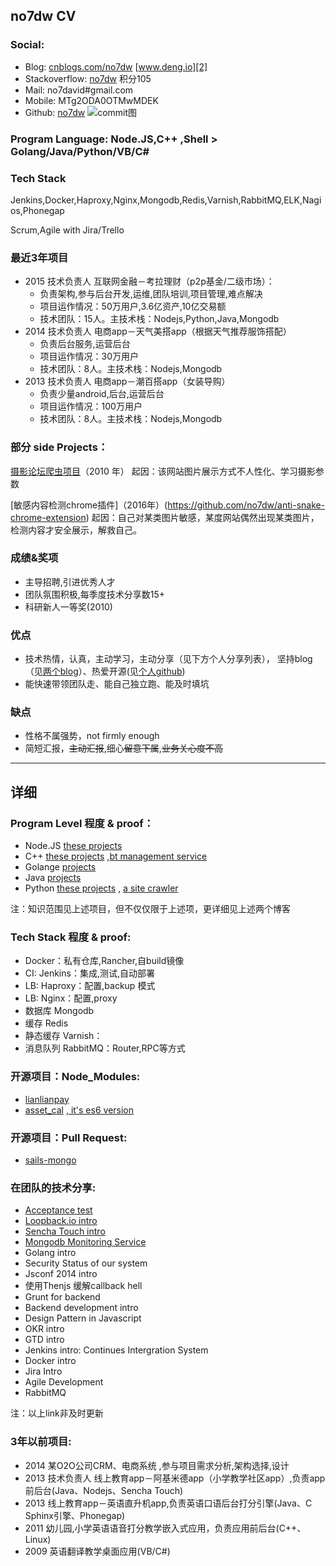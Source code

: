 ## no7dw CV

### Social:
 - Blog: [cnblogs.com/no7dw][1] [www.deng.io][2]
 - Stackoverflow: [no7dw][4] 积分105
 - Mail: no7david#gmail.com
 - Mobile: MTg2ODA0OTMwMDEK
 - Github: [no7dw][3]
  ![commit图](http://7xk67t.com1.z0.glb.clouddn.com/commit.png)


### Program Language: Node.JS,C++ ,Shell > Golang/Java/Python/VB/C#

### Tech Stack
 Jenkins,Docker,Haproxy,Nginx,Mongodb,Redis,Varnish,RabbitMQ,ELK,Nagios,Phonegap
 
 Scrum,Agile with Jira/Trello


### 最近3年项目
 - 2015 技术负责人 互联网金融－考拉理财（p2p基金/二级市场）：
    - 负责架构,参与后台开发,运维,团队培训,项目管理,难点解决
    - 项目运作情况：50万用户,3.6亿资产,10亿交易额
    - 技术团队：15人。主技术栈：Nodejs,Python,Java,Mongodb
 - 2014 技术负责人 电商app－天气美搭app（根据天气推荐服饰搭配）
   - 负责后台服务,运营后台
   - 项目运作情况：30万用户
   -  技术团队：8人。主技术栈：Nodejs,Mongodb
 - 2013 技术负责人 电商app－潮百搭app（女装导购）
    - 负责少量android,后台,运营后台 
    - 项目运作情况：100万用户
    - 技术团队：8人。主技术栈：Nodejs,Mongodb

### 部分 side Projects：
[摄影论坛爬虫项目](https://github.com/no7dw/bbs-images-crawler)（2010 年）
起因：该网站图片展示方式不人性化、学习摄影参数

[敏感内容检测chrome插件]（2016年）(https://github.com/no7dw/anti-snake-chrome-extension)
起因：自己对某类图片敏感，某度网站偶然出现某类图片，检测内容才安全展示，解救自己。

### 成绩&奖项
 - 主导招聘,引进优秀人才
 - 团队氛围积极,每季度技术分享数15+  
 - 科研新人一等奖(2010)

### 优点
  - 技术热情，认真，主动学习，主动分享（见下方个人分享列表）， 坚持blog（见[两个](www.deng.io)[blog](www.cnblogs.com/no7dw)）、热爱开源(见[个人github](github.com/no7dw))
  - 能快速带领团队走、能自己独立跑、能及时填坑

### 缺点
 - 性格不属强势，not firmly enough
 - 简短汇报，~~主动汇报~~,细心~~留意下属~~,~~业务关心度不高~~

--- 
## 详细

### Program Level 程度 & proof：
 - Node.JS [these projects][5]
 - C++  [these projects][6] ,[bt management service][7]
 - Golange [projects][8]
 - Java [projects](https://github.com/no7dw/javaCourse)
 - Python [these projects][9] , [a site crawler][10]

注：知识范围见上述项目，但不仅仅限于上述项，更详细见上述两个博客

### Tech Stack 程度 & proof:
 - Docker：私有仓库,Rancher,自build镜像
 - CI: Jenkins：集成,测试,自动部署
 - LB: Haproxy：配置,backup 模式
 - LB: Nginx：配置,proxy
 - 数据库 Mongodb
 - 缓存 Redis
 - 静态缓存 Varnish：
 - 消息队列 RabbitMQ：Router,RPC等方式

### 开源项目：Node_Modules:

 - [lianlianpay][11]
 - [asset_cal][12] ,[ it's es6 version](https://github.com/no7dw/asset_cal/tree/es6)

### 开源项目：Pull Request:

 - [sails-mongo][13]
 
### 在团队的技术分享: 
 - [Acceptance test][14]
 - [Loopback.io intro][15]
 - [Sencha Touch intro][16]
 - [Mongodb Monitoring Service][17]
 - Golang intro
 - Security Status of our system
 - Jsconf 2014 intro
 - 使用Thenjs 缓解callback hell
 - Grunt for backend
 - Backend development intro
 - Design Pattern in Javascript
 - OKR intro
 - GTD intro
 - Jenkins intro: Continues Intergration System
 - Docker intro
 - Jira Intro
 - Agile Development
 - RabbitMQ

注：以上link非及时更新


### 3年以前项目:
 - 2014 某O2O公司CRM、电商系统 ,参与项目需求分析,架构选择,设计
 - 2013 技术负责人 线上教育app－阿基米德app（小学教学社区app）,负责app前后台(Java、Nodejs、Sencha Touch)
 - 2013 线上教育app－英语直升机app,负责英语口语后台打分引擎(Java、C Sphinx引擎、Phonegap)
 - 2011 幼儿园,小学英语语音打分教学嵌入式应用，负责应用前后台(C++、Linux)
 - 2009 英语翻译教学桌面应用(VB/C#)



  [1]: http://www.cnblogs.com/no7dw
  [2]: www.deng.io
  [3]: www.github.com/no7dw
  [4]: http://stackoverflow.com/users/2412549/no7dw?tab=profile
  [5]: https://github.com/no7dw/lianlianpay
  [6]: https://github.com/no7dw/cplusplus-learning
  [7]: https://github.com/no7dw/btpd
  [8]: https://github.com/no7dw/go-practice
  [9]: https://github.com/no7dw/python-learning
  [10]: https://github.com/no7dw/bbs-images-crawler
  [11]: https://www.npmjs.com/package/lianlianpay
  [12]: https://www.npmjs.com/package/asset_cal
  [13]: https://github.com/balderdashy/sails-mongo/pull/350
  [14]: https://github.com/no7dw/acceptance-test-slide
  [15]: https://github.com/no7dw/loopback.io-slide
  [16]: https://github.com/no7dw/SenchaTouch-slide
  [17]: https://github.com/no7dw/mms-slide

